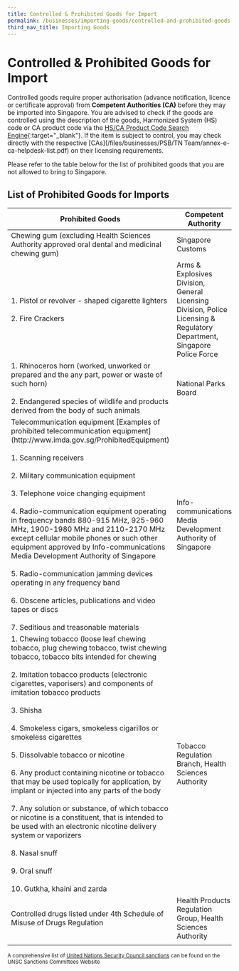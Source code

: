 ```yaml
---
title: Controlled & Prohibited Goods for Import
permalink: /businesses/importing-goods/controlled-and-prohibited-goods-for-import
third_nav_title: Importing Goods
---
```

# Controlled & Prohibited Goods for Import

Controlled goods require proper authorisation (advance notification, licence or certificate approval) from  **Competent Authorities (CA)**  before they may be imported into Singapore. You are advised to check if the goods are controlled using the description of the goods, Harmonized System (HS) code or CA product code via the [HS/CA Product Code Search Engine](https://www.tradenet.gov.sg/tradenet/portlets/search/searchHSCA/searchInitHSCA.do){:target="_blank"}. If the item is subject to control, you may check directly with the respective [CAs](/files/businesses/PSB/TN Team/annex-e-ca-helpdesk-list.pdf) on their licensing requirements.

Please refer to the table below for the list of prohibited goods that you are not allowed to bring to Singapore.

## List of Prohibited Goods for Imports


<table>
  <thead>
    <tr>
      <th>Prohibited Goods</th>
      <th>Competent Authority</th>
	</tr>
  </thead>
  <tbody>
    <tr>
			<td>Chewing gum (excluding Health Sciences Authority approved oral dental and medicinal chewing gum) </td>
      <td>Singapore Customs</td>
    </tr>		
    <tr>
			<td>
1. Pistol or revolver - shaped cigarette lighters
			<br>
			<br>
2. Fire Crackers</td>
      <td>Arms & Explosives Division, General Licensing Division, Police Licensing & Regulatory Department, Singapore Police Force</td>
    </tr>		
    <tr>
      <td>
1. Rhinoceros horn (worked, unworked or prepared and the any part, power or waste of such horn)
			<br>
				<br>
2. Endangered species of wildlife and products derived from the body of such animals</td>
      <td>National Parks Board</td>
    </tr>	
    <tr>
      <td>Telecommunication equipment
			[Examples of prohibited telecommunication equipment](http://www.imda.gov.sg/ProhibitedEquipment)
			<br>
      <br>
1.   Scanning receivers		
				<br>
				<br>
2.  Military communication equipment
				<br>
				<br>
3. Telephone voice changing equipment
				<br>
				<br>
4. Radio-communication equipment operating in frequency bands 880-915 MHz, 925-960 MHz, 1900-1980 MHz and 2110-2170 MHz except cellular mobile phones or such other equipment approved by Info-communications Media Development Authority of Singapore
				<br>
				<br>
5. Radio-communication jamming devices operating in any frequency band
				<br>
				<br>
6. Obscene articles, publications and video tapes or discs
				<br>
				<br>
7. Seditious and treasonable materials
			</td>
      <td>Info-communications Media Development Authority of Singapore</td>
		</tr>
    <tr>
			<td>
1. Chewing tobacco (loose leaf chewing tobacco, plug chewing tobacco, twist chewing tobacco, tobacco bits intended for chewing
			<br>
			<br>
2. Imitation tobacco products (electronic cigarettes, vaporisers) and components of imitation tobacco products
			<br>
			<br>
3. Shisha
			<br>
			<br>
4. Smokeless cigars, smokeless cigarillos or smokeless cigarettes
			<br>
			<br>
5. Dissolvable tobacco or nicotine
			<br>
			<br>
6. Any product containing nicotine or tobacco that may be used topically for application, by implant or injected into any parts of the body
			<br>
			<br>
7. Any solution or substance, of which tobacco or nicotine is a constituent, that is intended to be used with an electronic nicotine delivery system or vaporizers
			<br>
			<br>
8. Nasal snuff
			<br>
			<br>
9. Oral snuff
			<br>
			<br>
10. Gutkha, khaini and zarda			</td>
      <td>Tobacco Regulation Branch, Health Sciences Authority</td>
    </tr>   
	    <tr>
      <tr>
      <td>Controlled drugs listed under 4th Schedule of Misuse of Drugs Regulation</td>
      <td>Health Products Regulation Group, Health Sciences Authority</td>
		</tr>	<td></td>
		  </tbody>
</table> 

<sup>A comprehensive list of [United Nations Security Council sanctions](/businesses/united-nations-security-council-sanctions/) can be found on the UNSC Sanctions Committees Website